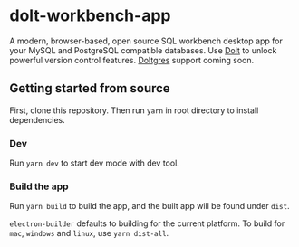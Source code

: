 # dolt-workbench-app

A modern, browser-based, open source SQL workbench desktop app for your MySQL and PostgreSQL
compatible databases. Use [Dolt](https://doltdb.com) to unlock powerful version control
features. [Doltgres](https://github.com/dolthub/doltgresql) support coming soon.

## Getting started from source

First, clone this repository. Then run `yarn` in root directory to install dependencies.

### Dev

Run `yarn dev` to start dev mode with dev tool.

### Build the app
Run `yarn build` to build the app, and the built app will be found under `dist`.

`electron-builder` defaults to building for the current platform. To build for `mac`, `windows` and `linux`, use `yarn dist-all`.
